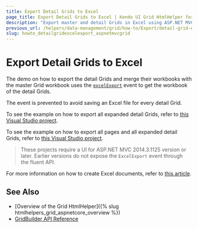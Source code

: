 ```yaml
---
title: Export Detail Grids to Excel
page_title: Export Detail Grids to Excel | Kendo UI Grid HtmlHelper for ASP.NET MVC
description: "Export master and detail Grids in Excel using ASP.NET MVC."
previous_url: /helpers/data-management/grid/how-to/Export/detail-grid-export
slug: howto_detailgridexcelexport_aspnetmvcgrid
---
```


# Export Detail Grids to Excel

The demo on how to export the detail Grids and merge their workbooks with the master Grid workbook uses the [`excelExport`](http://docs.telerik.com/kendo-ui/api/javascript/ui/grid#events-excelExport) event to get the workbook of the detail Grids.

The event is prevented to avoid saving an Excel file for every detail Grid.

To see the example on how to export all expanded detail Grids, refer to [this Visual Studio project](https://github.com/telerik/ui-for-aspnet-mvc-examples/tree/master/grid/detail-grid-excel-export).

To see the example on how to export all pages and all expanded detail Grids, refer to [this Visual Studio project](https://github.com/telerik/ui-for-aspnet-mvc-examples/tree/master/grid/detail-grid-excel-export-all-pages-all-details).

> These projects require a UI for ASP.NET MVC 2014.3.1125 version or later. Earlier versions do not expose the `ExcelExport` event through the fluent API.

For more information on how to create Excel documents, refer to [this article](http://docs.telerik.com/kendo-ui/framework/excel/introduction#create-excel-document).

## See Also

* [Overview of the Grid HtmlHelper]({% slug htmlhelpers_grid_aspnetcore_overview %})
* [GridBuilder API Reference](http://docs.telerik.com/aspnet-mvc/api/Kendo.Mvc.UI.Fluent/GridBuilder)
